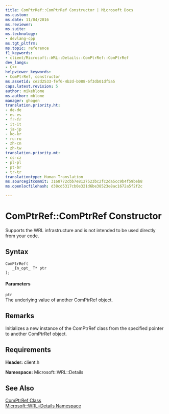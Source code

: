 ```yaml
---
title: ComPtrRef::ComPtrRef Constructor | Microsoft Docs
ms.custom: 
ms.date: 11/04/2016
ms.reviewer: 
ms.suite: 
ms.technology:
- devlang-cpp
ms.tgt_pltfrm: 
ms.topic: reference
f1_keywords:
- client/Microsoft::WRL::Details::ComPtrRef::ComPtrRef
dev_langs:
- C++
helpviewer_keywords:
- ComPtrRef, constructor
ms.assetid: ce2d2533-fef6-4b2d-b088-6f3db01df5a5
caps.latest.revision: 5
author: mikeblome
ms.author: mblome
manager: ghogen
translation.priority.ht:
- de-de
- es-es
- fr-fr
- it-it
- ja-jp
- ko-kr
- ru-ru
- zh-cn
- zh-tw
translation.priority.mt:
- cs-cz
- pl-pl
- pt-br
- tr-tr
translationtype: Human Translation
ms.sourcegitcommit: 3168772cbb7e8127523bc2fc2da5cc9b4f59beb8
ms.openlocfilehash: d38cd5317cb0e321d6be38523e8ac1672a5f2f2c

---
```

# ComPtrRef::ComPtrRef Constructor
Supports the WRL infrastructure and is not intended to be used directly from your code.  
  
## Syntax  
  
```  
ComPtrRef(  
   _In_opt_ T* ptr  
);  
```  
  
#### Parameters  
 `ptr`  
 The underlying value of another ComPtrRef object.  
  
## Remarks  
 Initializes a new instance of the ComPtrRef class from the specified pointer to another ComPtrRef object.  
  
## Requirements  
 **Header:** client.h  
  
 **Namespace:** Microsoft::WRL::Details  
  
## See Also  
 [ComPtrRef Class](../windows/comptrref-class.md)   
 [Microsoft::WRL::Details Namespace](../windows/microsoft-wrl-details-namespace.md)


<!--HONumber=Jan17_HO2-->


